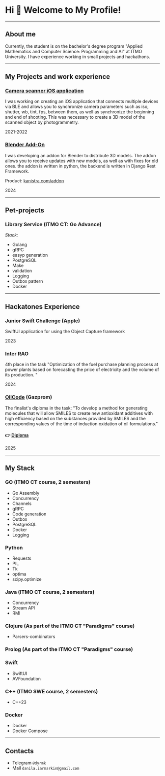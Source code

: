 # Hi 👋 Welcome to My Profile!

---

## About me
Currently, the student is on the bachelor's degree program
"Applied Mathematics and Computer Science: Programming
and AI" at ITMO University. I have experience working in small
projects and hackathons.

---

## My Projects and work experience

### [Camera scanner iOS application](https://github.com/danyarmarkin/camera-scanner)

I was working on creating an iOS application that connects
multiple devices via BLE and allows you to synchronize camera
parameters such as iso, shutter, wb, tint, fps, between them, as
well as synchronize the beginning and end of shooting. This
was necessary to create a 3D model of the scanned object by
photogrammetry.

2021-2022

### [Blender Add-On](https://github.com/danyarmarkin/KanistraAddOn)

I was developing an addon for Blender to distribute 3D models.
The addon allows you to receive updates with new models, as
well as with fixes for old ones. the addon is written in python,
the backend is written in Django Rest Framework.

Product: [kanistra.com/addon](kanistra.com/addon)

2024

---

## Pet-projects

### Library Service (ITMO CT: Go Advance)

*Stack:*
- Golang
- gRPC
- easyp generation
- PostgreSQL
- Make
- validation
- Logging
- Outbox pattern
- Docker

---

## Hackatones Experience

### Junior Swift Challenge (Apple)

SwiftUI application for using the Object Capture framework

2023

### Inter RAO

4th place in the task "Optimization of the fuel purchase
planning process at power plants based on forecasting the
price of electricity and the volume of its production.
"

2024

### [OilCode](https://gpn-oilcode.hack.aim.club) (Gazprom)

The finalist's diploma in the task: "To develop a method for generating molecules
that will allow SMILES to create new antioxidant additives with high efficiency
based on the substances provided by SMILES and the corresponding values of the time
of induction oxidation of oil formulations."

#### 👉 [Diploma](imgs/oilcode-diploma.pdf)

2025

---

## My Stack

### GO (ITMO CT course, 2 semesters)

- Go Assembly
- Concurrency
- Channels
- gRPC
- Code generation
- Outbox
- PostgreSQL
- Docker
- Logging

### Python

- Requests
- PIL
- Tk
- optima
- scipy.optimize

### Java (ITMO CT course, 2 semesters)

- Concurrency
- Stream API
- RMI

### Clojure (As part of the ITMO CT "Paradigms" course)

- Parsers-combinators

### Prolog (As part of the ITMO CT "Paradigms" course)

### Swift

- SwiftUI
- AVFoundation

### C++ (ITMO SWE course, 2 semesters)

- C++23

### Docker

- Docker
- Docker Compose


---

## Contacts

- Telegram `@dyrmk`
- Mail `danila.iarmarkin@gmail.com`
